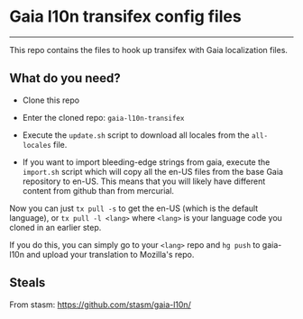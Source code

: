 # Gaia l10n transifex config files #
 -----------------------------------

 This repo contains the files to hook up transifex with Gaia localization files.

## What do you need? ##

* Clone this repo
* Enter the cloned repo: `gaia-l10n-transifex`
* Execute the `update.sh` script to download all locales from the `all-locales` file.

* If you want to import bleeding-edge strings from gaia, execute the `import.sh` script which will copy all the en-US files from the base Gaia repository to en-US. This means that you will likely have different content from github than from mercurial.

Now you can just `tx pull -s` to get the en-US (which is the default language), or `tx pull -l <lang>` where `<lang>` is your language code you cloned in an earlier step.

If you do this, you can simply go to your `<lang>` repo and `hg push` to gaia-l10n and upload your translation to Mozilla's repo.

## Steals ##
From stasm: https://github.com/stasm/gaia-l10n/